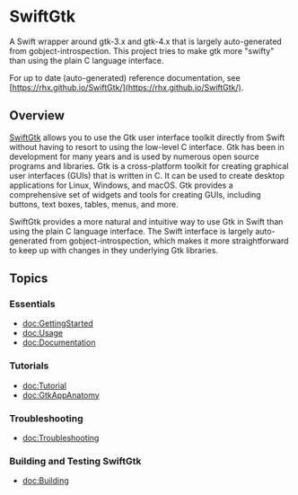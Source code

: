 # SwiftGtk

A Swift wrapper around gtk-3.x and gtk-4.x that is largely auto-generated from gobject-introspection.
This project tries to make gtk more "swifty" than using the plain C language interface.

For up to date (auto-generated) reference documentation, see [https://rhx.github.io/SwiftGtk/](https://rhx.github.io/SwiftGtk/).


## Overview

[SwiftGtk](git@github.com:rhx/SwiftGtk.git) allows you to use the Gtk user interface toolkit
directly from Swift without having to resort to using the low-level C interface.
Gtk has been in development for many years and is used by numerous open source
programs and libraries.
Gtk is a cross-platform toolkit for creating graphical user interfaces (GUIs) that is written in C.
It can be used to create desktop applications for Linux, Windows, and macOS.
Gtk provides a comprehensive set of widgets and tools for creating GUIs, including buttons,
text boxes, tables, menus, and more. 

SwiftGtk provides a more natural and intuitive way to use Gtk in Swift than using the plain C
language interface.  The Swift interface is largely auto-generated from gobject-introspection,
which makes it more straightforward to keep up with changes in they underlying Gtk libraries. 

## Topics

### Essentials

- <doc:GettingStarted>
- <doc:Usage>
- <doc:Documentation>

### Tutorials

- <doc:Tutorial>
- <doc:GtkAppAnatomy>

### Troubleshooting

- <doc:Troubleshooting>

### Building and Testing SwiftGtk

- <doc:Building>

